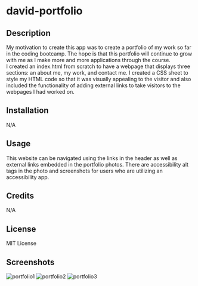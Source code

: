 # david-portfolio

## Description

My motivation to create this app was to create a portfolio of my work so far in the coding bootcamp.  The hope is that this portfolio will continue to grow with me as I make more and more applications through the course.  
I created an index.html from scratch to have a webpage that displays three sections: an about me, my work, and contact me.
I created a CSS sheet to style my HTML code so that it was visually appealing to the visitor and also included the functionality of adding external links to take visitors to the webpages I had worked on.

## Installation
N/A

## Usage
This website can be navigated using the links in the header as well as external links embedded in the portfolio photos.
There are accessibility alt tags in the photo and screenshots for users who are utilizing an accessibility app.

## Credits
N/A

## License
MIT License

## Screenshots
![portfolio1](https://user-images.githubusercontent.com/121986372/225757778-7ad3d3d4-c8ed-4239-bf4a-cf3a14f31b1f.jpg)
![portfolio2](https://user-images.githubusercontent.com/121986372/225757814-073b17d6-55fa-48fc-93ee-e029474b9bce.jpg)
![portfolio3](https://user-images.githubusercontent.com/121986372/225757844-9549e273-4979-40df-9157-159435caad14.jpg)

